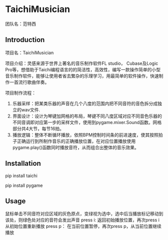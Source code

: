 # TaichiMusician
 团队名：范特西
 ## Introduction
 项目名：TaichiMusician
 
 项目介绍：灵感来源于世界上著名的音乐制作软件FL studio， Cubase及Logic Pro等，想借助于Taichi编程语言的的简洁性，高效性，编写一款操作简单的小型音乐制作软件，能够让使用者省去繁杂的乐理学习，用最简单的软件操作，快速制作一首流行歌曲伴奏。
 
 项目制作流程：
 1. 乐器采样：把某类乐器的声音在几个八度的范围内把不同音符的音色拆分成独立的wav文件.
 2. 界面设计：设计为琴键加网格的布局，琴键不同八度区域对应不同音色乐器的不同音调即对应第一步的采样文件，使用到pygame.mixer.Sound函数。网格部分共4大节，每节16拍。
 3. 播放逻辑：整体不断循环播放，依照BPM控制时间条的前进速度，使其按照拍子正确运行到所制作音乐的正确播放位置，在对应位置播放使用pygame.play()函数同时播放音符，从而组合出整体的音乐效果。
 
 ## Installation
 pip install taichi
 
 pip install pygame
 
  ## Usage
  鼠标单击不同音符对应区域的灰色原点，变绿视为选中，选中后当播放标记移动到该处，则绿色处对应的音符会发出声音
  press i:  返回初始播放位置，再次press i从初始位置重新播放
  press p： 在当前位置暂停，再次press p，从当前位置继续播放
